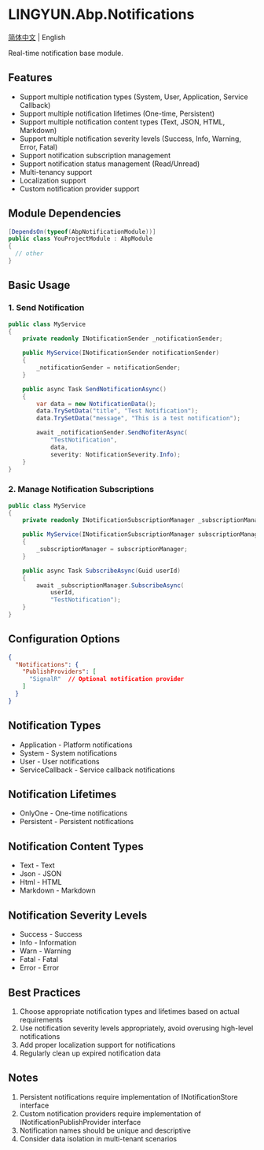 # LINGYUN.Abp.Notifications

[简体中文](./README.md) | English

Real-time notification base module.

## Features

* Support multiple notification types (System, User, Application, Service Callback)
* Support multiple notification lifetimes (One-time, Persistent)
* Support multiple notification content types (Text, JSON, HTML, Markdown)
* Support multiple notification severity levels (Success, Info, Warning, Error, Fatal)
* Support notification subscription management
* Support notification status management (Read/Unread)
* Multi-tenancy support
* Localization support
* Custom notification provider support

## Module Dependencies

```csharp
[DependsOn(typeof(AbpNotificationModule))]
public class YouProjectModule : AbpModule
{
  // other
}
```

## Basic Usage

### 1. Send Notification

```csharp
public class MyService
{
    private readonly INotificationSender _notificationSender;

    public MyService(INotificationSender notificationSender)
    {
        _notificationSender = notificationSender;
    }

    public async Task SendNotificationAsync()
    {
        var data = new NotificationData();
        data.TrySetData("title", "Test Notification");
        data.TrySetData("message", "This is a test notification");

        await _notificationSender.SendNofiterAsync(
            "TestNotification",
            data,
            severity: NotificationSeverity.Info);
    }
}
```

### 2. Manage Notification Subscriptions

```csharp
public class MyService
{
    private readonly INotificationSubscriptionManager _subscriptionManager;

    public MyService(INotificationSubscriptionManager subscriptionManager)
    {
        _subscriptionManager = subscriptionManager;
    }

    public async Task SubscribeAsync(Guid userId)
    {
        await _subscriptionManager.SubscribeAsync(
            userId,
            "TestNotification");
    }
}
```

## Configuration Options

```json
{
  "Notifications": {
    "PublishProviders": [
      "SignalR"  // Optional notification provider
    ]
  }
}
```

## Notification Types

* Application - Platform notifications
* System - System notifications
* User - User notifications
* ServiceCallback - Service callback notifications

## Notification Lifetimes

* OnlyOne - One-time notifications
* Persistent - Persistent notifications

## Notification Content Types

* Text - Text
* Json - JSON
* Html - HTML
* Markdown - Markdown

## Notification Severity Levels

* Success - Success
* Info - Information
* Warn - Warning
* Fatal - Fatal
* Error - Error

## Best Practices

1. Choose appropriate notification types and lifetimes based on actual requirements
2. Use notification severity levels appropriately, avoid overusing high-level notifications
3. Add proper localization support for notifications
4. Regularly clean up expired notification data

## Notes

1. Persistent notifications require implementation of INotificationStore interface
2. Custom notification providers require implementation of INotificationPublishProvider interface
3. Notification names should be unique and descriptive
4. Consider data isolation in multi-tenant scenarios

